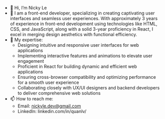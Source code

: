 - 👋 Hi, I’m Nicky Le
- 🌱 I am a front-end developer, specializing in creating captivating user interfaces and seamless user experiences. With approximately 3 years of experience in front-end development using technologies like HTML, CSS, and JavaScript, along with a solid 3-year proficiency in React, I excel in merging design aesthetics with functional efficiency.
- :book: My expertise:
  + Designing intuitive and responsive user interfaces for web applications
  + Implementing interactive features and animations to elevate user engagement
  + Proficient in React for building dynamic and efficient web applications
  + Ensuring cross-browser compatibility and optimizing performance for a smooth user experience
  + Collaborating closely with UX/UI designers and backend developers to deliver comprehensive web solutions
- 📫 How to reach me:
  + Email: nickyle.dev@gmail.com
  + Linkedln: linkedin.com/in/quanlv/
